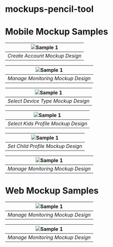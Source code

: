 # mockups-pencil-tool

# Mobile Mockup Samples

| ![Sample 1](../main/Mobile%20Mockup%20Samples/Create%20Account%20Mockup%20Design.png?raw=true) | 
|:--:| 
| *Create Account Mockup Design* |

| ![Sample 1](../main/Mobile%20Mockup%20Samples/Manage%20Monitoring%20Mockup%20Design.png?raw=true) | 
|:--:| 
| *Manage Monitoring Mockup Design* |

| ![Sample 1](../main/Mobile%20Mockup%20Samples/Select%20Device%20Type%20Mockup%20Design.png?raw=true) | 
|:--:| 
| *Select Device Type Mockup Design* |

| ![Sample 1](../main/Mobile%20Mockup%20Samples/Select%20Kids%20Profile%20Mockup%20Design.png?raw=true) | 
|:--:| 
| *Select Kids Profile Mockup Design* |

| ![Sample 1](../main/Mobile%20Mockup%20Samples/Set%20Child%20Profile%20Mockup%20Design.png?raw=true) | 
|:--:| 
| *Set Child Profile Mockup Design* |

| ![Sample 1](../main/Mobile%20Mockup%20Samples/manage_monitoring.png?raw=true) | 
|:--:| 
| *Manage Monitoring Mockup Design* |


# Web Mockup Samples

| ![Sample 1](../main/Web%20Mockup%20Samples/web_mockup_screenshot.png?raw=true) | 
|:--:| 
| *Manage Monitoring Mockup Design* |

| ![Sample 1](../main/Web%20Mockup%20Samples/web_mockup_screenshot1.png?raw=true) | 
|:--:| 
| *Manage Monitoring Mockup Design* |


